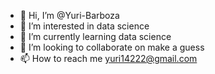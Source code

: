 - 👋 Hi, I’m @Yuri-Barboza
- 👀 I’m interested in data science
- 🌱 I’m currently learning data science
- 💞️ I’m looking to collaborate on make a guess
- 📫 How to reach me yuri14222@gmail.com

<!---
Yuri-Barboza/Yuri-Barboza is a ✨ special ✨ repository because its `README.md` (this file) appears on your GitHub profile.
You can click the Preview link to take a look at your changes.
--->
